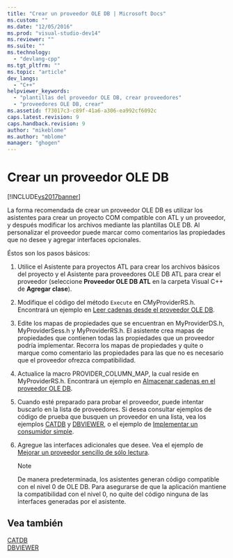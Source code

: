 ```yaml
---
title: "Crear un proveedor OLE DB | Microsoft Docs"
ms.custom: ""
ms.date: "12/05/2016"
ms.prod: "visual-studio-dev14"
ms.reviewer: ""
ms.suite: ""
ms.technology: 
  - "devlang-cpp"
ms.tgt_pltfrm: ""
ms.topic: "article"
dev_langs: 
  - "C++"
helpviewer_keywords: 
  - "plantillas del proveedor OLE DB, crear proveedores"
  - "proveedores OLE DB, crear"
ms.assetid: f73017c3-c89f-41a6-a306-ea992cf6092c
caps.latest.revision: 9
caps.handback.revision: 9
author: "mikeblome"
ms.author: "mblome"
manager: "ghogen"
---
```

# Crear un proveedor OLE DB
[!INCLUDE[vs2017banner](../../assembler/inline/includes/vs2017banner.md)]

La forma recomendada de crear un proveedor OLE DB es utilizar los asistentes para crear un proyecto COM compatible con ATL y un proveedor, y después modificar los archivos mediante las plantillas OLE DB.  Al personalizar el proveedor puede marcar como comentarios las propiedades que no desee y agregar interfaces opcionales.  
  
 Éstos son los pasos básicos:  
  
1.  Utilice el Asistente para proyectos ATL para crear los archivos básicos del proyecto y el Asistente para proveedores OLE DB ATL para crear el proveedor \(seleccione **Proveedor OLE DB ATL** en la carpeta Visual C\+\+ de **Agregar clase**\).  
  
2.  Modifique el código del método `Execute` en CMyProviderRS.h.  Encontrará un ejemplo en [Leer cadenas desde el proveedor OLE DB](../../data/oledb/reading-strings-into-the-ole-db-provider.md).  
  
3.  Edite los mapas de propiedades que se encuentran en MyProviderDS.h, MyProviderSess.h y MyProviderRS.h.  El asistente crea mapas de propiedades que contienen todas las propiedades que un proveedor podría implementar.  Recorra los mapas de propiedades y quite o marque como comentario las propiedades para las que no es necesario que el proveedor ofrezca compatibilidad.  
  
4.  Actualice la macro PROVIDER\_COLUMN\_MAP, la cual reside en MyProviderRS.h.  Encontrará un ejemplo en [Almacenar cadenas en el proveedor OLE DB](../../data/oledb/storing-strings-in-the-ole-db-provider.md).  
  
5.  Cuando esté preparado para probar el proveedor, puede intentar buscarlo en la lista de proveedores.  Si desea consultar ejemplos de código de prueba que busquen un proveedor en una lista, vea los ejemplos [CATDB](http://msdn.microsoft.com/es-es/003d516b-2bf6-444e-8be5-4ebaa0b66046) y [DBVIEWER](http://msdn.microsoft.com/es-es/07620f99-c347-4d09-9ebc-2459e8049832), o el ejemplo de [Implementar un consumidor simple](../../data/oledb/implementing-a-simple-consumer.md).  
  
6.  Agregue las interfaces adicionales que desee.  Vea el ejemplo de [Mejorar un proveedor sencillo de sólo lectura](../../data/oledb/enhancing-the-simple-read-only-provider.md).  
  
    > [!NOTE]
    >  De manera predeterminada, los asistentes generan código compatible con el nivel 0 de OLE DB.  Para asegurarse de que la aplicación mantiene la compatibilidad con el nivel 0, no quite del código ninguna de las interfaces generadas por el asistente.  
  
## Vea también  
 [CATDB](http://msdn.microsoft.com/es-es/003d516b-2bf6-444e-8be5-4ebaa0b66046)   
 [DBVIEWER](http://msdn.microsoft.com/es-es/07620f99-c347-4d09-9ebc-2459e8049832)
